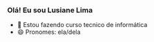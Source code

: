 ### Olá! Eu sou Lusiane Lima

- 🌱 Estou fazendo curso tecnico de informática
- 😄 Pronomes: ela/dela
